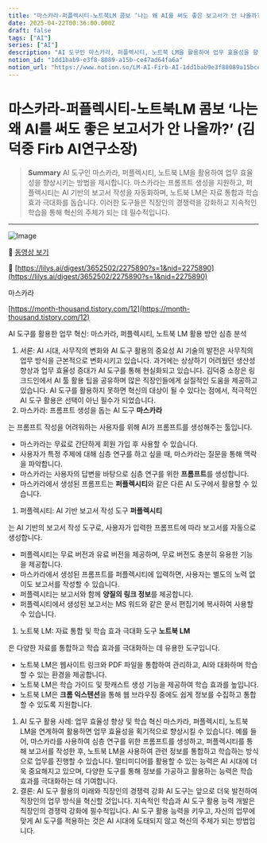```yaml
---
title: "마스카라-퍼플렉시티-노트북LM 콤보 ‘나는 왜 AI를 써도 좋은 보고서가 안 나올까?’ (김덕중 Firb AI연구소장)"
date: 2025-04-22T00:36:00.000Z
draft: false
tags: ["AI"]
series: ["AI"]
description: "AI 도구인 마스카라, 퍼플렉시티, 노트북 LM을 활용하여 업무 효율성을 향상시키는 방법을 제시합니다. 마스카라는 프롬프트 생성을 지원하고, 퍼플렉시티는 AI 기반의 보고서 작성을 자동화하며, 노트북 LM은 자료 통합과 학습 효과 극대화를 돕습니다. 이러한 도구들은 직장인의 경쟁력을 강화하고 지속적인 학습을 통해 혁신의 주체가 되는 데 필수적입니다."
notion_id: "1dd1bab9-e3f8-8089-a15b-ce47ad64fa6a"
notion_url: "https://www.notion.so/LM-AI-Firb-AI-1dd1bab9e3f88089a15bce47ad64fa6a"
---
```


# 마스카라-퍼플렉시티-노트북LM 콤보 ‘나는 왜 AI를 써도 좋은 보고서가 안 나올까?’ (김덕중 Firb AI연구소장)

> **Summary**
> AI 도구인 마스카라, 퍼플렉시티, 노트북 LM을 활용하여 업무 효율성을 향상시키는 방법을 제시합니다. 마스카라는 프롬프트 생성을 지원하고, 퍼플렉시티는 AI 기반의 보고서 작성을 자동화하며, 노트북 LM은 자료 통합과 학습 효과 극대화를 돕습니다. 이러한 도구들은 직장인의 경쟁력을 강화하고 지속적인 학습을 통해 혁신의 주체가 되는 데 필수적입니다.

---

![Image](https://prod-files-secure.s3.us-west-2.amazonaws.com/09ccd4d5-876c-4bba-bbdf-cc77a0a11257/b9ebb789-51cf-4103-85c6-2c10c36649d5/image.png?X-Amz-Algorithm=AWS4-HMAC-SHA256&X-Amz-Content-Sha256=UNSIGNED-PAYLOAD&X-Amz-Credential=ASIAZI2LB4667MENQ2KR%2F20250724%2Fus-west-2%2Fs3%2Faws4_request&X-Amz-Date=20250724T083327Z&X-Amz-Expires=3600&X-Amz-Security-Token=IQoJb3JpZ2luX2VjEAAaCXVzLXdlc3QtMiJGMEQCIE8WNdUclfNO8WwGHQsEz%2BxBg4hRyawdZXUcLass1lbbAiAk6Xd1n8pUkQ8PqbBGSwysZlaBA9o3lF7XQZliViUYxyr%2FAwgpEAAaDDYzNzQyMzE4MzgwNSIMlSbwQ0ZFjswWNmaoKtwDExDGTfdkEg4ajQGSyOGzX9yjJtEEy9387QXEBmeesKomloAuM1n%2Fy6Ze9ozxHlR%2BKTxJXaF1hGk0EDU7m5hJHmJXsrdfka3B4UrR%2BIDcMGd94X4GR3BXEfDt53dTDzS6rZy8X8%2FqNZWm8AkUuvg6xwzaTU9igY3S3AX4JdOzy92KGeLKpPUmqRGAwrqgxTYrKuPQnH6M9iAPzUxm6jzYG6zyEa4c8XOhCFE1oyU9ccIkcF2Ucs4BQfZ3c0EI1pslcLat9SK5NRORN1ST7PMryiWdVNQCYU%2FHw4%2FESnSKsJIY0vyyDgHsW6D3RQ9HdUy7ZMUhEthWt8CeNZaZTvT9Yh4HEM43cyKf0Hfk4yk1VuQul5R5fO7iz%2FnJGF1GgPwavmEVRrkY5CFIi9wEYSH5BI9q0%2BgdQF%2FQX1tps97Ss2972OQPSF%2BorjnO3%2FTCgJJrWOZ63FDmlDHdH2WbfRhn2%2FQ9f6Ka%2FkFHfxqXUZ3gv0%2B%2Bgb3%2FKu8q5%2FgZIDHp%2Fddr4k0%2B47UZWYL83iL%2BE3DHJNaDh4gyZQ837Z9sT9Jf3xlriVfBvqebMMCKDOykMz0lNXlzuIv90D%2F3I%2F7weTsurDX2JQFEY7QW2MOkwNIuEpxur6wNBVYtX7XlwMsw%2BM%2BHxAY6pgGY93cbBX2b9YI9pbY2n6tAn3UJRWzNzBnszsnSXTJ%2FbOLtOmWsDwlQeQFpWjCW%2FFKYKkDJ4NIIcVDbmEE3LzUg44eVDxy8WitPZMxD6Zp8uXOeVhmVytoa%2FGL%2B0CCo71qRDhQ3bFBDB%2B2dGX1t77uZAG4ZN2G6MhNYVUIWxfGMstt0aDceNGmAfKAQDPXvBZO8uSrEoYNvTAt9xJ2dKFHbXQkv%2F9fU&X-Amz-Signature=e7cb596befb25936156d924720b0d5cf2be74e214628cbe3997dc963bb70908e&X-Amz-SignedHeaders=host&x-amz-checksum-mode=ENABLED&x-id=GetObject)

🎥 [동영상 보기](https://www.youtube.com/watch?v=Mpk4LNZ_P4c&t=994s)

🔗 [https://lilys.ai/digest/3652502/2275890?s=1&nid=2275890](https://lilys.ai/digest/3652502/2275890?s=1&nid=2275890)

마스카라

[https://month-thousand.tistory.com/12](https://month-thousand.tistory.com/12)

AI 도구를 활용한 업무 혁신: 마스카라, 퍼플렉시티, 노트북 LM 활용 방안 심층 분석

1. 서론: AI 시대, 사무직의 변화와 AI 도구 활용의 중요성
AI 기술의 발전은 사무직의 업무 방식을 근본적으로 변화시키고 있습니다. 과거에는 상상하기 어려웠던 생산성 향상과 업무 효율성 증대가 AI 도구를 통해 현실화되고 있습니다. 김덕중 소장은 링크드인에서 AI 툴 활용 팁을 공유하며 많은 직장인들에게 실질적인 도움을 제공하고 있습니다. AI 도구를 활용하지 못하면 혁신의 대상이 될 수 있다는 점에서, 적극적인 AI 도구 활용은 선택이 아닌 필수가 되었습니다.
1. 마스카라: 프롬프트 생성을 돕는 AI 도구
**마스카라**

는 프롬프트 작성을 어려워하는 사용자를 위해 AI가 프롬프트를 생성해주는 툴입니다.

- 마스카라는 무료로 간단하게 회원 가입 후 사용할 수 있습니다.
- 사용자가 특정 주제에 대해 심층 연구를 하고 싶을 때, 마스카라는 질문을 통해 맥락을 파악합니다.
- 마스카라는 사용자의 답변을 바탕으로 심층 연구를 위한 **프롬프트**를 생성합니다.
- 마스카라에서 생성된 프롬프트는 **퍼플렉시티**와 같은 다른 AI 도구에서 활용할 수 있습니다.
1. 퍼플렉시티: AI 기반 보고서 작성 도구
**퍼플렉시티**

는 AI 기반의 보고서 작성 도구로, 사용자가 입력한 프롬프트에 따라 보고서를 자동으로 생성합니다.

- 퍼플렉시티는 무료 버전과 유료 버전을 제공하며, 무료 버전도 충분히 유용한 기능을 제공합니다.
- 마스카라에서 생성된 프롬프트를 퍼플렉시티에 입력하면, 사용자는 별도의 노력 없이도 보고서를 작성할 수 있습니다.
- 퍼플렉시티는 보고서와 함께 **양질의 링크 정보**를 제공합니다.
- 퍼플렉시티에서 생성된 보고서는 MS 워드와 같은 문서 편집기에 복사하여 사용할 수 있습니다.
1. 노트북 LM: 자료 통합 및 학습 효과 극대화 도구
**노트북 LM**

은 다양한 자료를 통합하고 학습 효과를 극대화하는 데 유용한 도구입니다.

- 노트북 LM은 웹사이트 링크와 PDF 파일을 통합하여 관리하고, AI와 대화하며 학습할 수 있는 환경을 제공합니다.
- 노트북 LM은 학습 가이드 및 팟캐스트 생성 기능을 제공하여 학습 효과를 높입니다.
- 노트북 LM은 **크롬 익스텐션**을 통해 웹 브라우징 중에도 쉽게 정보를 수집하고 통합할 수 있도록 지원합니다.
1. AI 도구 활용 사례: 업무 효율성 향상 및 학습 혁신
마스카라, 퍼플렉시티, 노트북 LM을 연계하여 활용하면 업무 효율성을 획기적으로 향상시킬 수 있습니다. 예를 들어, 마스카라를 사용하여 심층 연구를 위한 프롬프트를 생성하고, 퍼플렉시티를 통해 보고서를 작성한 후, 노트북 LM을 사용하여 관련 정보를 통합하고 학습하는 방식으로 업무를 진행할 수 있습니다. 멀티미디어를 활용할 수 있는 능력은 AI 시대에 더욱 중요해지고 있으며, 다양한 도구를 통해 정보를 가공하고 활용하는 능력은 학습 효과를 극대화하는 데 기여합니다.
1. 결론: AI 도구 활용의 미래와 직장인의 경쟁력 강화
AI 도구는 앞으로 더욱 발전하여 직장인의 업무 방식을 혁신할 것입니다. 지속적인 학습과 AI 도구 활용 능력 개발은 직장인의 경쟁력 강화에 필수적입니다. AI 도구 활용 능력을 키우고, 자신의 업무에 맞게 AI 도구를 적용하는 것은 AI 시대에 도태되지 않고 혁신의 주체가 되는 방법입니다.
